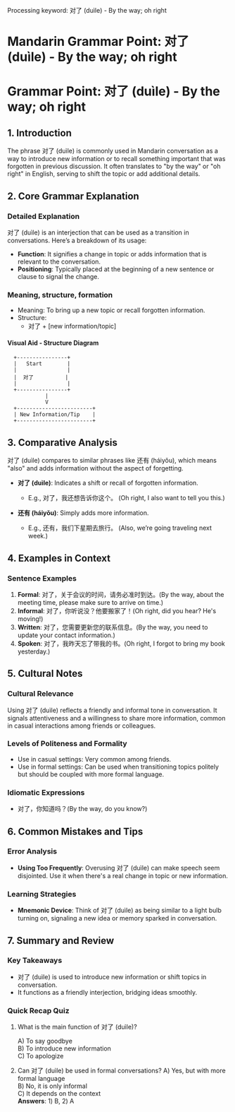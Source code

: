Processing keyword: 对了 (duìle) - By the way; oh right
# Mandarin Grammar Point: 对了 (duìle) - By the way; oh right
# Grammar Point: 对了 (duìle) - By the way; oh right
## 1. Introduction
The phrase 对了 (duìle) is commonly used in Mandarin conversation as a way to introduce new information or to recall something important that was forgotten in previous discussion. It often translates to "by the way" or "oh right" in English, serving to shift the topic or add additional details. 
## 2. Core Grammar Explanation
### Detailed Explanation
对了 (duìle) is an interjection that can be used as a transition in conversations. Here’s a breakdown of its usage:
- **Function**: It signifies a change in topic or adds information that is relevant to the conversation.
- **Positioning**: Typically placed at the beginning of a new sentence or clause to signal the change.
  
### Meaning, structure, formation 
- Meaning: To bring up a new topic or recall forgotten information.
- Structure: 
    - 对了 + [new information/topic]
#### Visual Aid - Structure Diagram
```
  +----------------+  
  |   Start        |  
  |                |  
  |  对了          |  
  |                |  
  +----------------+  
            |  
            V  
  +------------------------+
  | New Information/Tip    |
  +------------------------+
```
## 3. Comparative Analysis
对了 (duìle) compares to similar phrases like 还有 (háiyǒu), which means "also" and adds information without the aspect of forgetting. 
- **对了 (duìle)**: Indicates a shift or recall of forgotten information.  
  - E.g., 对了，我还想告诉你这个。 (Oh right, I also want to tell you this.)
  
- **还有 (háiyǒu)**: Simply adds more information.
  - E.g., 还有，我们下星期去旅行。 (Also, we’re going traveling next week.)
## 4. Examples in Context
### Sentence Examples
1. **Formal**: 对了，关于会议的时间，请务必准时到达。(By the way, about the meeting time, please make sure to arrive on time.)
2. **Informal**: 对了，你听说没？他要搬家了！(Oh right, did you hear? He's moving!)
3. **Written**: 对了，您需要更新您的联系信息。(By the way, you need to update your contact information.)
4. **Spoken**: 对了，我昨天忘了带我的书。(Oh right, I forgot to bring my book yesterday.)
## 5. Cultural Notes
### Cultural Relevance
Using 对了 (duìle) reflects a friendly and informal tone in conversation. It signals attentiveness and a willingness to share more information, common in casual interactions among friends or colleagues.
### Levels of Politeness and Formality
- Use in casual settings: Very common among friends.
- Use in formal settings: Can be used when transitioning topics politely but should be coupled with more formal language.
### Idiomatic Expressions
- 对了，你知道吗？(By the way, do you know?)
## 6. Common Mistakes and Tips
### Error Analysis
- **Using Too Frequently**: Overusing 对了 (duìle) can make speech seem disjointed. Use it when there's a real change in topic or new information.
  
### Learning Strategies
- **Mnemonic Device**: Think of 对了 (duìle) as being similar to a light bulb turning on, signaling a new idea or memory sparked in conversation.
## 7. Summary and Review
### Key Takeaways
- 对了 (duìle) is used to introduce new information or shift topics in conversation.
- It functions as a friendly interjection, bridging ideas smoothly.
### Quick Recap Quiz
1. What is the main function of 对了 (duìle)?
   
   A) To say goodbye  
   B) To introduce new information  
   C) To apologize  
2. Can 对了 (duìle) be used in formal conversations?
   A) Yes, but with more formal language  
   B) No, it is only informal  
   C) It depends on the context  
**Answers**: 1) B, 2) A
